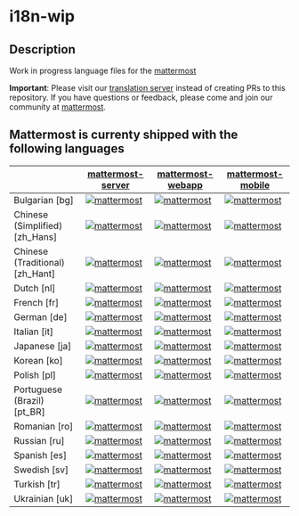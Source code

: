 # i18n-wip
## Description
Work in progress language files for the [mattermost](github.com/mattermost/mattermost-server)

**Important**: 
Please visit our [translation server](https://translate.mattermost.com/) instead of creating PRs to this repository. 
If you have questions or feedback, please come and join our community at [mattermost](https://community.mattermost.com/core/channels/localization). 

## Mattermost is currenty shipped with the following languages




|  | [mattermost-server](https://translate.mattermost.com/projects/mattermostmattermost-server_master/) | [mattermost-webapp](https://translate.mattermost.com/projects/mattermostmattermost-webapp_master/) | [mattermost-mobile](https://translate.mattermost.com/projects/mattermostmattermost-mobile_master/) |
 | ------------- | ------------- | ------------- | ------------- |
| Bulgarian [bg] | [![mattermost](https://translate.mattermost.com/widgets/mattermost/bg/mattermost-server_master/svg-badge.svg)](https://translate.mattermost.com/projects/mattermost/mattermost-server_master/bg/) | [![mattermost](https://translate.mattermost.com/widgets/mattermost/bg/mattermost-webapp_master/svg-badge.svg)](https://translate.mattermost.com/projects/mattermost/mattermost-webapp_master/bg/) | [![mattermost](https://translate.mattermost.com/widgets/mattermost/bg/mattermost-mobile_master/svg-badge.svg)](https://translate.mattermost.com/projects/mattermost/mattermost-mobile_master/bg/) |
| Chinese (Simplified) [zh_Hans] | [![mattermost](https://translate.mattermost.com/widgets/mattermost/zh_Hans/mattermost-server_master/svg-badge.svg)](https://translate.mattermost.com/projects/mattermost/mattermost-server_master/zh_Hans/) | [![mattermost](https://translate.mattermost.com/widgets/mattermost/zh_Hans/mattermost-webapp_master/svg-badge.svg)](https://translate.mattermost.com/projects/mattermost/mattermost-webapp_master/zh_Hans/) | [![mattermost](https://translate.mattermost.com/widgets/mattermost/zh_Hans/mattermost-mobile_master/svg-badge.svg)](https://translate.mattermost.com/projects/mattermost/mattermost-mobile_master/zh_Hans/) |
| Chinese (Traditional) [zh_Hant] | [![mattermost](https://translate.mattermost.com/widgets/mattermost/zh_Hant/mattermost-server_master/svg-badge.svg)](https://translate.mattermost.com/projects/mattermost/mattermost-server_master/zh_Hant/) | [![mattermost](https://translate.mattermost.com/widgets/mattermost/zh_Hant/mattermost-webapp_master/svg-badge.svg)](https://translate.mattermost.com/projects/mattermost/mattermost-webapp_master/zh_Hant/) | [![mattermost](https://translate.mattermost.com/widgets/mattermost/zh_Hant/mattermost-mobile_master/svg-badge.svg)](https://translate.mattermost.com/projects/mattermost/mattermost-mobile_master/zh_Hant/) |
| Dutch [nl] | [![mattermost](https://translate.mattermost.com/widgets/mattermost/nl/mattermost-server_master/svg-badge.svg)](https://translate.mattermost.com/projects/mattermost/mattermost-server_master/nl/) | [![mattermost](https://translate.mattermost.com/widgets/mattermost/nl/mattermost-webapp_master/svg-badge.svg)](https://translate.mattermost.com/projects/mattermost/mattermost-webapp_master/nl/) | [![mattermost](https://translate.mattermost.com/widgets/mattermost/nl/mattermost-mobile_master/svg-badge.svg)](https://translate.mattermost.com/projects/mattermost/mattermost-mobile_master/nl/) |
| French [fr] | [![mattermost](https://translate.mattermost.com/widgets/mattermost/fr/mattermost-server_master/svg-badge.svg)](https://translate.mattermost.com/projects/mattermost/mattermost-server_master/fr/) | [![mattermost](https://translate.mattermost.com/widgets/mattermost/fr/mattermost-webapp_master/svg-badge.svg)](https://translate.mattermost.com/projects/mattermost/mattermost-webapp_master/fr/) | [![mattermost](https://translate.mattermost.com/widgets/mattermost/fr/mattermost-mobile_master/svg-badge.svg)](https://translate.mattermost.com/projects/mattermost/mattermost-mobile_master/fr/) |
| German [de] | [![mattermost](https://translate.mattermost.com/widgets/mattermost/de/mattermost-server_master/svg-badge.svg)](https://translate.mattermost.com/projects/mattermost/mattermost-server_master/de/) | [![mattermost](https://translate.mattermost.com/widgets/mattermost/de/mattermost-webapp_master/svg-badge.svg)](https://translate.mattermost.com/projects/mattermost/mattermost-webapp_master/de/) | [![mattermost](https://translate.mattermost.com/widgets/mattermost/de/mattermost-mobile_master/svg-badge.svg)](https://translate.mattermost.com/projects/mattermost/mattermost-mobile_master/de/) |
| Italian [it] | [![mattermost](https://translate.mattermost.com/widgets/mattermost/it/mattermost-server_master/svg-badge.svg)](https://translate.mattermost.com/projects/mattermost/mattermost-server_master/it/) | [![mattermost](https://translate.mattermost.com/widgets/mattermost/it/mattermost-webapp_master/svg-badge.svg)](https://translate.mattermost.com/projects/mattermost/mattermost-webapp_master/it/) | [![mattermost](https://translate.mattermost.com/widgets/mattermost/it/mattermost-mobile_master/svg-badge.svg)](https://translate.mattermost.com/projects/mattermost/mattermost-mobile_master/it/) |
| Japanese [ja] | [![mattermost](https://translate.mattermost.com/widgets/mattermost/ja/mattermost-server_master/svg-badge.svg)](https://translate.mattermost.com/projects/mattermost/mattermost-server_master/ja/) | [![mattermost](https://translate.mattermost.com/widgets/mattermost/ja/mattermost-webapp_master/svg-badge.svg)](https://translate.mattermost.com/projects/mattermost/mattermost-webapp_master/ja/) | [![mattermost](https://translate.mattermost.com/widgets/mattermost/ja/mattermost-mobile_master/svg-badge.svg)](https://translate.mattermost.com/projects/mattermost/mattermost-mobile_master/ja/) |
| Korean [ko] | [![mattermost](https://translate.mattermost.com/widgets/mattermost/ko/mattermost-server_master/svg-badge.svg)](https://translate.mattermost.com/projects/mattermost/mattermost-server_master/ko/) | [![mattermost](https://translate.mattermost.com/widgets/mattermost/ko/mattermost-webapp_master/svg-badge.svg)](https://translate.mattermost.com/projects/mattermost/mattermost-webapp_master/ko/) | [![mattermost](https://translate.mattermost.com/widgets/mattermost/ko/mattermost-mobile_master/svg-badge.svg)](https://translate.mattermost.com/projects/mattermost/mattermost-mobile_master/ko/) |
| Polish [pl] | [![mattermost](https://translate.mattermost.com/widgets/mattermost/pl/mattermost-server_master/svg-badge.svg)](https://translate.mattermost.com/projects/mattermost/mattermost-server_master/pl/) | [![mattermost](https://translate.mattermost.com/widgets/mattermost/pl/mattermost-webapp_master/svg-badge.svg)](https://translate.mattermost.com/projects/mattermost/mattermost-webapp_master/pl/) | [![mattermost](https://translate.mattermost.com/widgets/mattermost/pl/mattermost-mobile_master/svg-badge.svg)](https://translate.mattermost.com/projects/mattermost/mattermost-mobile_master/pl/) |
| Portuguese (Brazil) [pt_BR] | [![mattermost](https://translate.mattermost.com/widgets/mattermost/pt_BR/mattermost-server_master/svg-badge.svg)](https://translate.mattermost.com/projects/mattermost/mattermost-server_master/pt_BR/) | [![mattermost](https://translate.mattermost.com/widgets/mattermost/pt_BR/mattermost-webapp_master/svg-badge.svg)](https://translate.mattermost.com/projects/mattermost/mattermost-webapp_master/pt_BR/) | [![mattermost](https://translate.mattermost.com/widgets/mattermost/pt_BR/mattermost-mobile_master/svg-badge.svg)](https://translate.mattermost.com/projects/mattermost/mattermost-mobile_master/pt_BR/) |
| Romanian [ro] | [![mattermost](https://translate.mattermost.com/widgets/mattermost/ro/mattermost-server_master/svg-badge.svg)](https://translate.mattermost.com/projects/mattermost/mattermost-server_master/ro/) | [![mattermost](https://translate.mattermost.com/widgets/mattermost/ro/mattermost-webapp_master/svg-badge.svg)](https://translate.mattermost.com/projects/mattermost/mattermost-webapp_master/ro/) | [![mattermost](https://translate.mattermost.com/widgets/mattermost/ro/mattermost-mobile_master/svg-badge.svg)](https://translate.mattermost.com/projects/mattermost/mattermost-mobile_master/ro/) |
| Russian [ru] | [![mattermost](https://translate.mattermost.com/widgets/mattermost/ru/mattermost-server_master/svg-badge.svg)](https://translate.mattermost.com/projects/mattermost/mattermost-server_master/ru/) | [![mattermost](https://translate.mattermost.com/widgets/mattermost/ru/mattermost-webapp_master/svg-badge.svg)](https://translate.mattermost.com/projects/mattermost/mattermost-webapp_master/ru/) | [![mattermost](https://translate.mattermost.com/widgets/mattermost/ru/mattermost-mobile_master/svg-badge.svg)](https://translate.mattermost.com/projects/mattermost/mattermost-mobile_master/ru/) |
| Spanish [es] | [![mattermost](https://translate.mattermost.com/widgets/mattermost/es/mattermost-server_master/svg-badge.svg)](https://translate.mattermost.com/projects/mattermost/mattermost-server_master/es/) | [![mattermost](https://translate.mattermost.com/widgets/mattermost/es/mattermost-webapp_master/svg-badge.svg)](https://translate.mattermost.com/projects/mattermost/mattermost-webapp_master/es/) | [![mattermost](https://translate.mattermost.com/widgets/mattermost/es/mattermost-mobile_master/svg-badge.svg)](https://translate.mattermost.com/projects/mattermost/mattermost-mobile_master/es/) |
| Swedish [sv] | [![mattermost](https://translate.mattermost.com/widgets/mattermost/sv/mattermost-server_master/svg-badge.svg)](https://translate.mattermost.com/projects/mattermost/mattermost-server_master/sv/) | [![mattermost](https://translate.mattermost.com/widgets/mattermost/sv/mattermost-webapp_master/svg-badge.svg)](https://translate.mattermost.com/projects/mattermost/mattermost-webapp_master/sv/) | [![mattermost](https://translate.mattermost.com/widgets/mattermost/sv/mattermost-mobile_master/svg-badge.svg)](https://translate.mattermost.com/projects/mattermost/mattermost-mobile_master/sv/) |
| Turkish [tr] | [![mattermost](https://translate.mattermost.com/widgets/mattermost/tr/mattermost-server_master/svg-badge.svg)](https://translate.mattermost.com/projects/mattermost/mattermost-server_master/tr/) | [![mattermost](https://translate.mattermost.com/widgets/mattermost/tr/mattermost-webapp_master/svg-badge.svg)](https://translate.mattermost.com/projects/mattermost/mattermost-webapp_master/tr/) | [![mattermost](https://translate.mattermost.com/widgets/mattermost/tr/mattermost-mobile_master/svg-badge.svg)](https://translate.mattermost.com/projects/mattermost/mattermost-mobile_master/tr/) |
| Ukrainian [uk] | [![mattermost](https://translate.mattermost.com/widgets/mattermost/uk/mattermost-server_master/svg-badge.svg)](https://translate.mattermost.com/projects/mattermost/mattermost-server_master/uk/) | [![mattermost](https://translate.mattermost.com/widgets/mattermost/uk/mattermost-webapp_master/svg-badge.svg)](https://translate.mattermost.com/projects/mattermost/mattermost-webapp_master/uk/) | [![mattermost](https://translate.mattermost.com/widgets/mattermost/uk/mattermost-mobile_master/svg-badge.svg)](https://translate.mattermost.com/projects/mattermost/mattermost-mobile_master/uk/) |
